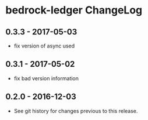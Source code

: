 # bedrock-ledger ChangeLog

## 0.3.3 - 2017-05-03
- fix version of async used

## 0.3.1 - 2017-05-02
- fix bad version information

## 0.2.0 - 2016-12-03

- See git history for changes previous to this release.
